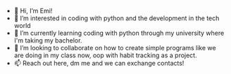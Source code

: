 - 👋 Hi, I’m Emi!
- 👀 I’m interested in coding with python and the development in the tech world
- 🌱 I’m currently learning coding with python through my university where I'm taking my bachelor.
- 💞️ I’m looking to collaborate on how to create simple programs like we are doing in my class now, oop with habit tracking as a project.
- 📫 Reach out here, dm me and we can exchange contacts!

<!---
Emi8893/Emi8893 is a ✨ special ✨ repository because its `README.md` (this file) appears on your GitHub profile.
You can click the Preview link to take a look at your changes.
--->
